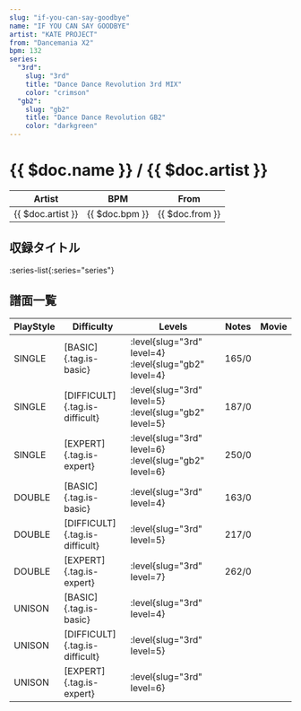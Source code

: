 ```yaml
---
slug: "if-you-can-say-goodbye"
name: "IF YOU CAN SAY GOODBYE"
artist: "KATE PROJECT"
from: "Dancemania X2"
bpm: 132
series:
  "3rd":
    slug: "3rd"
    title: "Dance Dance Revolution 3rd MIX"
    color: "crimson"
  "gb2":
    slug: "gb2"
    title: "Dance Dance Revolution GB2"
    color: "darkgreen"
---
```


# {{ $doc.name }} / {{ $doc.artist }}

|Artist|BPM|From|
|------|---|----|
|{{ $doc.artist }}|{{ $doc.bpm }}|{{ $doc.from }}|

## 収録タイトル

:series-list{:series="series"}

## 譜面一覧

|PlayStyle|Difficulty|Levels|Notes|Movie|
|---------|----------|------|-----|-----|
|SINGLE|[BASIC]{.tag.is-basic}|:level{slug="3rd" level=4} :level{slug="gb2" level=4}|165/0||
|SINGLE|[DIFFICULT]{.tag.is-difficult}|:level{slug="3rd" level=5} :level{slug="gb2" level=5}|187/0||
|SINGLE|[EXPERT]{.tag.is-expert}|:level{slug="3rd" level=6} :level{slug="gb2" level=6}|250/0||
|DOUBLE|[BASIC]{.tag.is-basic}|:level{slug="3rd" level=4}|163/0||
|DOUBLE|[DIFFICULT]{.tag.is-difficult}|:level{slug="3rd" level=5}|217/0||
|DOUBLE|[EXPERT]{.tag.is-expert}|:level{slug="3rd" level=7}|262/0||
|UNISON|[BASIC]{.tag.is-basic}|:level{slug="3rd" level=4}|||
|UNISON|[DIFFICULT]{.tag.is-difficult}|:level{slug="3rd" level=5}|||
|UNISON|[EXPERT]{.tag.is-expert}|:level{slug="3rd" level=6}|||
